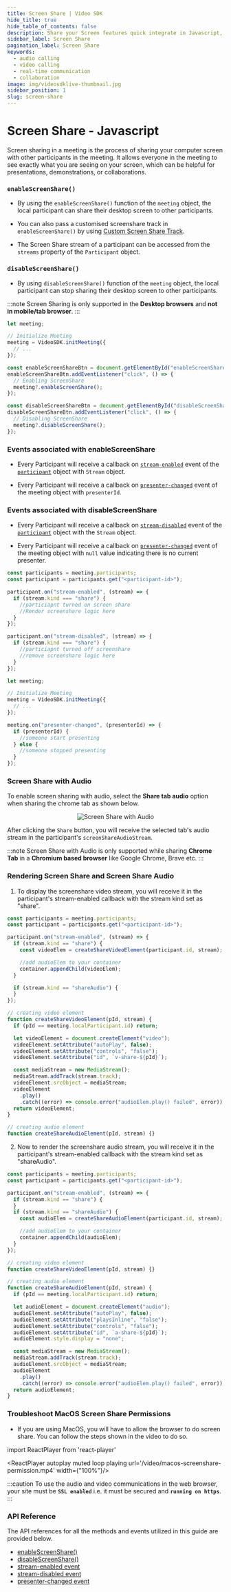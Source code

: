 ```yaml
---
title: Screen Share | Video SDK
hide_title: true
hide_table_of_contents: false
description: Share your Screen features quick integrate in Javascript, React JS, Android, IOS, React Native, Flutter with Video SDK to add live video & audio conferencing to your applications.
sidebar_label: Screen Share
pagination_label: Screen Share
keywords:
  - audio calling
  - video calling
  - real-time communication
  - collaboration
image: img/videosdklive-thumbnail.jpg
sidebar_position: 1 
slug: screen-share
---
```


# Screen Share - Javascript

Screen sharing in a meeting is the process of sharing your computer screen with other participants in the meeting. It allows everyone in the meeting to see exactly what you are seeing on your screen, which can be helpful for presentations, demonstrations, or collaborations.

### `enableScreenShare()`

- By using the `enableScreenShare()` function of the `meeting` object, the local participant can share their desktop screen to other participants.

- You can also pass a customised screenshare track in `enableScreenShare()` by using [Custom Screen Share Track](/javascript/guide/video-and-audio-calling-api-sdk/render-media/optimize-video-track#custom-screen-share-track).

- The Screen Share stream of a participant can be accessed from the `streams` property of the `Participant` object.

### `disableScreenShare()`

- By using `disableScreenShare()` function of the `meeting` object, the local participant can stop sharing their desktop screen to other participants.

:::note
Screen Sharing is only supported in the **Desktop browsers** and **not in mobile/tab browser**.
:::

```js
let meeting;

// Initialize Meeting
meeting = VideoSDK.initMeeting({
  // ...
});

const enableScreenShareBtn = document.getElementById("enableScreenShareBtn");
enableScreenShareBtn.addEventListener("click", () => {
  // Enabling ScreenShare
  meeting?.enableScreenShare();
});

const disableScreenShareBtn = document.getElementById("disableScreenShareBtn");
disableScreenShareBtn.addEventListener("click", () => {
  // Disabling ScreenShare
  meeting?.disableScreenShare();
});
```

### Events associated with enableScreenShare

- Every Participant will receive a callback on [`stream-enabled`](/javascript/api/sdk-reference/participant-class/events#stream-enabled) event of the [`participant`](/javascript/api/sdk-reference/participant-class/introduction) object with `Stream` object.

- Every Participant will receive a callback on [`presenter-changed`](/javascript/api/sdk-reference/meeting-class/events#presenter-changed) event of the meeting object with `presenterId`.

### Events associated with disableScreenShare

- Every Participant will receive a callback on [`stream-disabled`](/react/api/sdk-reference/use-participant/events#onstreamdisabled) event of the [`participant`](/javascript/api/sdk-reference/participant-class/introduction) object with the `Stream` object.

- Every Participant will receive a callback on [`presenter-changed`](/javascript/api/sdk-reference/meeting-class/events#presenter-changed) event of the meeting object with `null` value indicating there is no current presenter.

```js
const participants = meeting.participants;
const participant = participants.get("<participant-id>");

participant.on("stream-enabled", (stream) => {
  if (stream.kind === "share") {
    //particiapnt turned on screen share
    //Render screenshare logic here
  }
});

participant.on("stream-disabled", (stream) => {
  if (stream.kind === "share") {
    //particiapnt turned off screenshare
    //remove screenshare logic here
  }
});

let meeting;

// Initialize Meeting
meeting = VideoSDK.initMeeting({
  // ...
});

meeting.on("presenter-changed", (presenterId) => {
  if (presenterId) {
    //someone start presenting
  } else {
    //someone stopped presenting
  }
});
```

### Screen Share with Audio

To enable screen sharing with audio, select the **Share tab audio** option when sharing the chrome tab as shown below.

<center>

![Screen Share with Audio](/img/screenshare-with-audio.png)

</center>

After clicking the `Share` button, you will receive the selected tab's audio stream in the participant's `screenShareAudioStream`.

:::note
Screen Share with Audio is only supported while sharing **Chrome Tab** in a **Chromium based browser** like Google Chrome, Brave etc.
:::

### Rendering Screen Share and Screen Share Audio

1. To display the screenshare video stream, you will receive it in the participant's stream-enabled callback with the stream kind set as "share".


```js
const participants = meeting.participants;
const participant = participants.get("<participant-id>");

participant.on("stream-enabled", (stream) => {
  if (stream.kind == "share") {
    const videoElem = createShareVideoElement(participant.id, stream);

    //add audioElem to your container
    container.appendChild(videoElem);
  }

  if (stream.kind == "shareAudio") {
  }
});

// creating video element
function createShareVideoElement(pId, stream) {
  if (pId == meeting.localParticipant.id) return;

  let videoElement = document.createElement("video");
  videoElement.setAttribute("autoPlay", false);
  videoElement.setAttribute("controls", "false");
  videoElement.setAttribute("id", `v-share-${pId}`);

  const mediaStream = new MediaStream();
  mediaStream.addTrack(stream.track);
  videoElement.srcObject = mediaStream;
  videoElement
    .play()
    .catch((error) => console.error("audioElem.play() failed", error));
  return videoElement;
}

// creating audio element
function createShareAudioElement(pId, stream) {}
```

2. Now to render the screenshare audio stream, you will receive it in the participant's stream-enabled callback with the stream kind set as "shareAudio".

```js
const participants = meeting.participants;
const participant = participants.get("<participant-id>");

participant.on("stream-enabled", (stream) => {
  if (stream.kind == "share") {
  }
  if (stream.kind == "shareAudio") {
    const audioElem = createShareAudioElement(participant.id, stream);

    //add audioElem to your container
    container.appendChild(audioElem);
  }
});

// creating video element
function createShareVideoElement(pId, stream) {}

// creating audio element
function createShareAudioElement(pId, stream) {
  if (pId == meeting.localParticipant.id) return;

  let audioElement = document.createElement("audio");
  audioElement.setAttribute("autoPlay", false);
  audioElement.setAttribute("playsInline", "false");
  audioElement.setAttribute("controls", "false");
  audioElement.setAttribute("id", `a-share-${pId}`);
  audioElement.style.display = "none";

  const mediaStream = new MediaStream();
  mediaStream.addTrack(stream.track);
  audioElement.srcObject = mediaStream;
  audioElement
    .play()
    .catch((error) => console.error("audioElem.play() failed", error));
  return audioElement;
}
```

### Troubleshoot MacOS Screen Share Permissions

- If you are using MacOS, you will have to allow the browser to do screen share. You can follow the steps shown in the video to do so.

import ReactPlayer from 'react-player'

<div style={{textAlign: 'center'}}>

<ReactPlayer autoplay muted loop playing url='/video/macos-screenshare-permission.mp4' width={"100%"}/>

</div>

:::caution
To use the audio and video communications in the web browser, your site must be **`SSL enabled`** i.e. it must be secured and **`running on https`**.
:::

### API Reference

The API references for all the methods and events utilized in this guide are provided below.

- [enableScreenShare()](/javascript/api/sdk-reference/meeting-class/methods#enablescreenshare)
- [disableScreenShare()](/javascript/api/sdk-reference/meeting-class/methods#disablescreenshare)
- [stream-enabled event](/javascript/api/sdk-reference/participant-class/events#stream-enabled)
- [stream-disabled event](/javascript/api/sdk-reference/participant-class/events#stream-disabled)
- [presenter-changed event](/javascript/api/sdk-reference/meeting-class/events#presenter-changed)
